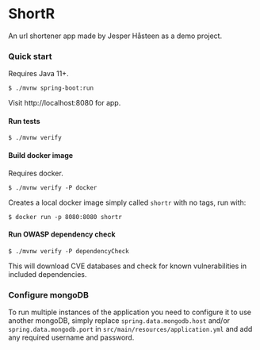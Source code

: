 # ShortR

An url shortener app made by Jesper Håsteen as a demo project.

### Quick start
Requires Java 11+.
```shell script
$ ./mvnw spring-boot:run
``` 
Visit http://localhost:8080 for app.

#### Run tests 
```shell script
$ ./mvnw verify
```

#### Build docker image
Requires docker.
```shell script
$ ./mvnw verify -P docker
``` 
Creates a local docker image simply called `shortr` with no tags, run with:
```shell script
$ docker run -p 8080:8080 shortr
``` 

#### Run OWASP dependency check
```shell script
$ ./mvnw verify -P dependencyCheck
``` 
This will download CVE databases and check for known vulnerabilities in included dependencies.

### Configure mongoDB
To run multiple instances of the application you need to configure it to use another mongoDB, 
simply replace `spring.data.mongodb.host` and/or `spring.data.mongodb.port` in `src/main/resources/application.yml` 
and add any required username and password. 
